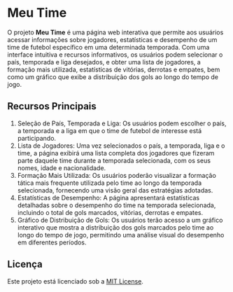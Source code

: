 # Meu Time

O projeto **Meu Time** é uma página web interativa que permite aos usuários acessar informações sobre jogadores,
estatísticas e desempenho de um time de futebol específico em uma determinada temporada. 
Com uma interface intuitiva e recursos informativos, os usuários podem selecionar o país, temporada e liga desejados,
e obter uma lista de jogadores, a formação mais utilizada, estatísticas de vitórias, derrotas e empates, 
bem como um gráfico que exibe a distribuição dos gols ao longo do tempo de jogo.

## Recursos Principais

1. Seleção de País, Temporada e Liga: Os usuários podem escolher o país, a temporada e a liga em que o time de futebol de interesse está participando.
2. Lista de Jogadores: Uma vez selecionados o país, a temporada, liga e o time,
 a página exibirá uma lista completa dos jogadores que fizeram parte daquele time durante a temporada selecionada, com os seus nomes, idade e nacionalidade.
3. Formação Mais Utilizada: Os usuários poderão visualizar a formação tática mais frequente utilizada pelo time ao longo da temporada selecionada,
 fornecendo uma visão geral das estratégias adotadas.
4. Estatísticas de Desempenho: A página apresentará estatísticas detalhadas sobre o desempenho do time na temporada selecionada,
 incluindo o total de gols marcados, vitórias, derrotas e empates.
5. Gráfico de Distribuição de Gols: Os usuários terão acesso a um gráfico interativo que mostra a distribuição dos gols marcados pelo time ao longo do tempo de jogo,
 permitindo uma análise visual do desempenho em diferentes períodos.


## Licença

Este projeto está licenciado sob a [MIT License](LICENSE).
